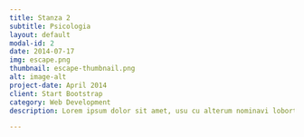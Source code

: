 ```yaml
---
title: Stanza 2
subtitle: Psicologia
layout: default
modal-id: 2
date: 2014-07-17
img: escape.png
thumbnail: escape-thumbnail.png
alt: image-alt
project-date: April 2014
client: Start Bootstrap
category: Web Development
description: Lorem ipsum dolor sit amet, usu cu alterum nominavi lobortis. At duo novum diceret. Tantas apeirian vix et, usu sanctus postulant inciderint ut, populo diceret necessitatibus in vim. Cu eum dicam feugiat noluisse.

---
```


